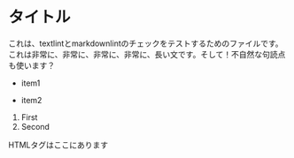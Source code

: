 # タイトル

これは、textlintとmarkdownlintのチェックをテストするためのファイルです。これは非常に、非常に、非常に、非常に、長い文です。そして！不自然な句読点も使います？

- item1
* item2
1. First
1. Second

<p>HTMLタグはここにあります</p>

